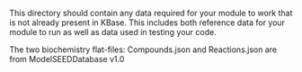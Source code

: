This directory should contain any data required for your module to work that is not already present in KBase.
This includes both reference data for your module to run as well as data used in testing your code. 

The two biochemistry flat-files: Compounds.json and Reactions.json are from
ModelSEEDDatabase v1.0